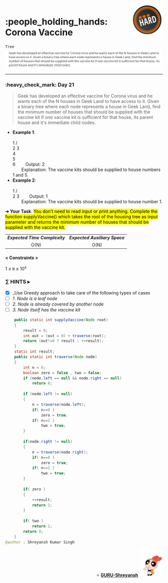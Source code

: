 <img align='right' src="https://github.com/guru-shreyansh/GeeksforGeeks-30-Days-of-Code/blob/main/!DOC!/Hard%233.png" width="100">
<h1>:people_holding_hands: Corona Vaccine</h1>

`Tree`
<img align='centre' src="https://github.com/guru-shreyansh/GeeksforGeeks-30-Days-of-Code/blob/main/Day%3C21%3E/D21.png">
________________________________________________________________________________________________________________________________________________________
<h3>:heavy_check_mark: Day 21</h3>
<blockquote>Geek has developed an effective vaccine for Corona virus and he wants each of the N houses in Geek Land to have access to it. Given a binary tree where each node represents a house in Geek Land, find the minimum number of houses that should be supplied with the vaccine kit if one vaccine kit is sufficient for that house, its parent house and it's immediate child nodes. </blockquote>

* **Example 1**:<br>
&emsp;&emsp;<br>
    1
   / \
  2   3 
        \
         4
          \
           5
            \
             6
&emsp;&emsp;Output: 2<br>
&emsp;&emsp;Explanation: The vaccine kits should be supplied to house numbers 1 and 5.<br>
* **Example 2**:<br>
&emsp;&emsp;<br>
    1
   / \
  2   3
&emsp;&emsp;Output: 1<br>
&emsp;&emsp;Explanation: The vaccine kits should be supplied to house number 1.<br>

**➔ Your Task**:
<mark>You don't need to read input or print anything. Complete the function supplyVaccine() which takes the root of the housing tree as input parameter and returns the minimum number of houses that should be supplied with the vaccine kit.</mark>

<table align="center">
      <tr><td><em><b>Expected Time Complexity</td> <td><em><b>Expected Auxiliary Space</td></tr>
      <tr><td align="center">O(N)</td> <td align="center">O(N)</td></tr>
</table>

#### < Constraints >
1  ≤ ` N ` ≤  10⁵<br>

###      ∑ HINTS ▸
- [x] _Use Greedy approach to take care of the following types of cases
- [ ] _1. Node is a leaf node_
- [ ] _2. Node is already covered by another node_
- [ ] _3. Node itself has the vaccine kit_
```java
    public static int supplyVaccine(Node root)
    {
        result = 0;
        int out = (out = 0) + traverse(root);
        return (out!=0 ? result : ++result);
    }
    static int result;
    public static int traverse(Node node)
    {
        int n = 0;
        boolean zero = false , two = false;
        if (node.left == null && node.right == null)
            return 0;
        
        if (node.left != null)
        {
            n = traverse(node.left);
            if( n==0 )
                zero = true;
            if( n==2 )
                two = true;
        }
        
        if(node.right != null)
        {
            n = traverse(node.right);
            if( n==0 )
                zero = true;
            if( n==2 )
                two = true;
        }
        
        if( zero )
        {
            ++result;
            return 2;
        }
        
        if( two )
            return 1;
        return 0; 
    }
@author : Shreyansh Kumar Singh
```
<p align="right"> ⭐️ <a href="https://github.com/GURU-Shreyansh" target="_blank"> <b>GURU-Shreyansh</b></a>
      <img src="https://github.com/guru-shreyansh/GeeksforGeeks-30-Days-of-Code/blob/main/!DOC!/GIF--Happy-Powerpuff-Girls-Qakyyrk1IKwuK8YtQ6.gif" width="75"> </p>
<!--
#GURU ツ
-->
